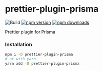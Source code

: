 # prettier-plugin-prisma

![Build](https://github.com/umidbekk/prettier-plugin-prisma/workflows/Main/badge.svg)
[![npm version](https://img.shields.io/npm/v/prettier-plugin-prisma.svg)](https://www.npmjs.com/package/prettier-plugin-prisma)
[![npm downloads](https://img.shields.io/npm/dm/prettier-plugin-prisma.svg)](https://www.npmjs.com/package/prettier-plugin-prisma)

Prettier plugin for Prisma

### Installation

```bash
npm i -D prettier-plugin-prisma
# or with yarn
yarn add -D prettier-plugin-prisma
```
